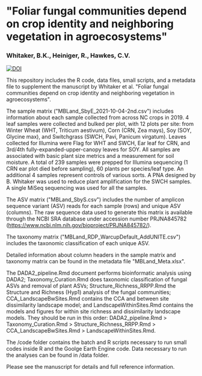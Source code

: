 # "Foliar fungal communities depend on crop identity and neighboring vegetation in agroecosystems"
### Whitaker, B.K., Heiniger, R., Hawkes, C.V.

[![DOI](https://zenodo.org/badge/DOI/10.5281/zenodo.6984309.svg)](https://doi.org/10.5281/zenodo.6984309)

This repository includes the R code, data files, small scripts, and a metadata file to supplement the manuscript by Whitaker et al. "Foliar fungal communities depend on crop identity and neighboring vegetation in agroecosystems".

The sample matrix ("MBLand_SbyE_2021-10-04-2nd.csv") includes information about each sample collected from across NC crops in 2019. 4 leaf samples were collected and bulked per plot, with 12 plots per site: from Winter Wheat (WHT, Triticum aestivum), Corn (CRN, Zea mays), Soy (SOY, Glycine max), and Switchgrass (SWCH, Pavi, Panicum virgatum). Leaves collected for Illumina were Flag for WHT and SWCH, Ear leaf for CRN, and 3rd/4th fully-expanded-upper-canopy leaves for SOY. All samples are associated with basic plant size metrics and a measurement for soil moisture. A total of 239 samples were prepped for Illumina sequencing (1 CRN ear plot died before sampling), 60 plants per species/leaf type. An additional 4 samples represent controls of various sorts. A PNA designed by B. Whitaker was used to reduce plant amplification for the SWCH samples. A single MiSeq sequencing was used for all the samples.

The ASV matrix ("MBLand_SbyS.csv") includes the number of amplicon sequence variant (ASV) reads for each sample (rows) and unique ASV (columns). The raw sequence data used to generate this matrix is available through the NCBI SRA database under accession number PRJNA845782 (https://www.ncbi.nlm.nih.gov/bioproject/PRJNA845782/).

The taxonomy matrix ("MBLand_RDP_WarcupDefault_AddUNITE.csv") includes the taxonomic classification of each unique ASV.

Detailed information about column headers in the sample matrix and taxonomy matrix can be found in the metadata file "MBLand_Meta.xlsx".

The DADA2_pipeline.Rmd document performs bioinformatic analysis using DADA2; Taxonomy_Curation.Rmd does taxonomic classification of fungal ASVs and removal of plant ASVs; Structure_Richness_RRPP.Rmd the Structure and Richness (Hyp1) analysis of the fungal communities; CCA_LandscapeBwSites.Rmd contains the CCA and between site dissimilarity landscape model; and LandscapeWithinSites.Rmd contains the models and figures for within site richness and dissimilarity landscape models. They should be run in this order: DADA2_pipeline.Rmd > Taxonomy_Curation.Rmd > Structure_Richness_RRPP.Rmd > CCA_LandscapeBwSites.Rmd > LandscapeWithinSites.Rmd.

The /code folder contains the batch and R scripts necessary to run small codes inside R and the Goolge Earth Engine code. Data necessary to run the analyses can be found in /data folder.

Please see the manuscript for details and full reference information.
